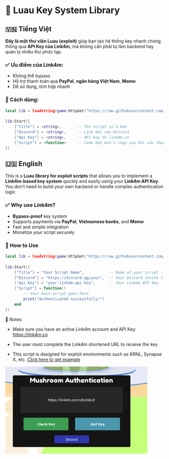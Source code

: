 # 🔐 Luau Key System Library

## 🇻🇳 Tiếng Việt

**Đây là một thư viện Luau (exploit)** giúp bạn tạo hệ thống key nhanh chóng thông qua **API Key của Link4m**, mà không cần phải tự làm backend hay quản lý nhiều thứ phức tạp.

### ✅ Ưu điểm của Link4m:
- Không thể bypass
- Hỗ trợ thanh toán qua **PayPal**, **ngân hàng Việt Nam**, **Momo**
- Dễ sử dụng, tích hợp nhanh

### 🚀 Cách dùng:

```lua
local lib = loadstring(game:HttpGet("https://raw.githubusercontent.com/Iamkhnah/authentication/refs/heads/main/main/script.luau"))()

lib:Start({
    ["Title"] = <string>,       -- Tên script của bạn
    ["Discord"] = <string>,     -- Link mời vào Discord
    ["Api Key"] = <string>,     -- API key từ link4m.co
    ["Script"] = <function>     -- Code bạn muốn chạy sau khi xác thực
})
```
## 🇺🇸 English

This is a **Luau library for exploit scripts** that allows you to implement a **Link4m-based key system** quickly and easily using your **Link4m API Key**. You don’t need to build your own backend or handle complex authentication logic.

### ✅ Why use Link4m?
- **Bypass-proof** key system
- Supports payments via **PayPal**, **Vietnamese banks**, and **Momo**
- Fast and simple integration
- Monetize your script securely

### 🚀 How to Use

```lua
local lib = loadstring(game:HttpGet("https://raw.githubusercontent.com/Iamkhnah/authentication/refs/heads/main/main/script.luau"))()

lib:Start({
    ["Title"] = "Your Script Name",           -- Name of your script
    ["Discord"] = "https://discord.gg/your",  -- Your Discord invite link
    ["Api Key"] = "your-link4m-api-key",      -- Your Link4m API Key
    ["Script"] = function()
        -- Your main script goes here
        print("Authenticated successfully!")
    end
})
```
📌 Notes
- Make sure you have an active Link4m account and API Key: https://link4m.co

- The user must complete the Link4m shortened URL to receive the key

- This script is designed for exploit environments such as KRNL, Synapse X, etc.
[Click here to get example](https://github.com/Iamkhnah/authentication/blob/main/main/example.lua)

![Ảnh demo](example.png)
